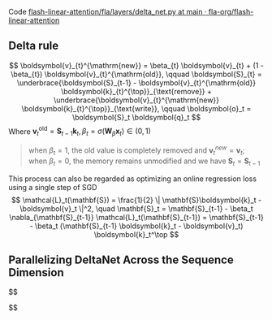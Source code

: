 Code [flash-linear-attention/fla/layers/delta_net.py at main · fla-org/flash-linear-attention](https://github.com/fla-org/flash-linear-attention/blob/main/fla/layers/delta_net.py)
## Delta rule
$$
\boldsymbol{v}_{t}^{\mathrm{new}} = \beta_{t} \boldsymbol{v}_{t} + (1 - \beta_{t}) \boldsymbol{v}_{t}^{\mathrm{old}}, \qquad \boldsymbol{S}_{t} = \underbrace{\boldsymbol{S}_{t-1} - \boldsymbol{v}_{t}^{\mathrm{old}} \boldsymbol{k}_{t}^{\top}}_{\text{remove}} + \underbrace{\boldsymbol{v}_{t}^{\mathrm{new}} \boldsymbol{k}_{t}^{\top}}_{\text{write}}, \qquad
\boldsymbol{o}_t = \boldsymbol{S}_t \boldsymbol{q}_t
$$
Where $\boldsymbol{v}_{t}^{\mathrm{old}} = \boldsymbol{S}_{t-1} \boldsymbol{k}_{t}, \beta_t = \sigma(\mathbf{W}_{\beta} \boldsymbol{x}_t) \in (0, 1)$

>when $\beta_t = 1$, the old value is completely removed and $\boldsymbol{v}^{new}_t = \boldsymbol{v}_t$; when $\beta_t = 0$, the memory remains unmodified and we have $\boldsymbol{S}_t = \boldsymbol{S}_{t−1}$

This process can also be regarded as optimizing an online regression loss using a single step of SGD
$$
\mathcal{L}_t(\mathbf{S}) = \frac{1}{2} \| \mathbf{S}\boldsymbol{k}_t - \boldsymbol{v}_t \|^2, \quad \mathbf{S}_t = \mathbf{S}_{t-1} - \beta_t \nabla_{\mathbf{S}_{t-1}} \mathcal{L}_t(\mathbf{S}_{t-1}) = \mathbf{S}_{t-1} - \beta_t (\mathbf{S}_{t-1} \boldsymbol{k}_t - \boldsymbol{v}_t) \boldsymbol{k}_t^\top
$$
## Parallelizing DeltaNet Across the Sequence Dimension
$$

$$


